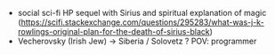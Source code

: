 
- social sci-fi HP sequel with Sirius and spiritual explanation of magic (https://scifi.stackexchange.com/questions/295283/what-was-j-k-rowlings-original-plan-for-the-death-of-sirius-black)  
- Vecherovsky (Irish Jew) -> Siberia / Solovetz ? POV: programmer
